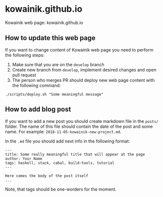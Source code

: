 # kowainik.github.io

Kowainik web page: kowainik.github.io


## How to update this web page

If you want to change content of Kowainik web page you need to perform the following steps:

1. Make sure that you are on the `develop` branch
2. Create new branch from `develop`, implement desired changes and open pull request
3. The person who merges PR should deploy new web page content with the following command:
```
./scripts/deploy.sh "Some meaningful message"
```
## How to add blog post

If you want to add a new post you should create markdown file in the `posts/` folder. The name of this file should contain the date of the post and some name. For example: `2018-11-05-kowainik-new-project.md`.

In the `.md` file you should add next info in the following format:

```
---
title: Some really meaningful title that will appear at the page
author: Your Name
tags: haskell, stack, cabal, build-tools, tutorial
---

Here comes the body of the post itself
...

```

Note, that tags should be one-worders for the moment.
